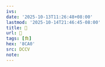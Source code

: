 ```yaml
---
ivs:
date: '2025-10-13T11:26:48+08:00'
lastmod: '2025-10-14T21:46:45-08:00'
title: 󰓞
url: 󰓞
tags: [負]
hex: '8CA0'
src: DCCV
note:
---
```

